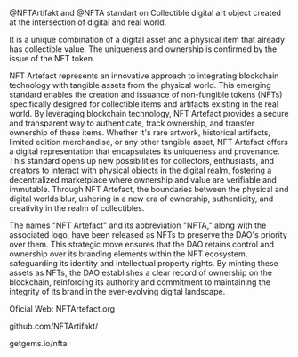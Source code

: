 @NFTArtifakt and @NFTA standart on Collectible digital art object created at the intersection of digital and real world. 

It is a unique combination of a digital asset and a physical item that already has collectible value. 
The uniqueness and ownership is confirmed by the issue of the NFT token.

NFT Artefact represents an innovative approach to integrating blockchain technology with tangible assets from the physical world. 
This emerging standard enables the creation and issuance of non-fungible tokens (NFTs) specifically designed for collectible items and artifacts existing in the real world. 
By leveraging blockchain technology, NFT Artefact provides a secure and transparent way to authenticate, track ownership, and transfer ownership of these items. 
Whether it's rare artwork, historical artifacts, limited edition merchandise, or any other tangible asset, NFT Artefact offers a digital representation that encapsulates its uniqueness and provenance. 
This standard opens up new possibilities for collectors, enthusiasts, and creators to interact with physical objects in the digital realm, fostering a decentralized marketplace where ownership and value are verifiable and immutable. 
Through NFT Artefact, the boundaries between the physical and digital worlds blur, ushering in a new era of ownership, authenticity, and creativity in the realm of collectibles.

The names "NFT Artefact" and its abbreviation "NFTA," along with the associated logo, have been released as NFTs to preserve the DAO's priority over them. 
This strategic move ensures that the DAO retains control and ownership over its branding elements within the NFT ecosystem, safeguarding its identity and intellectual property rights. 
By minting these assets as NFTs, the DAO establishes a clear record of ownership on the blockchain, reinforcing its authority and commitment to maintaining the integrity of its brand in the ever-evolving digital landscape.

Oficial Web: NFTArtefact.org

github.com/NFTArtifakt/

getgems.io/nfta
